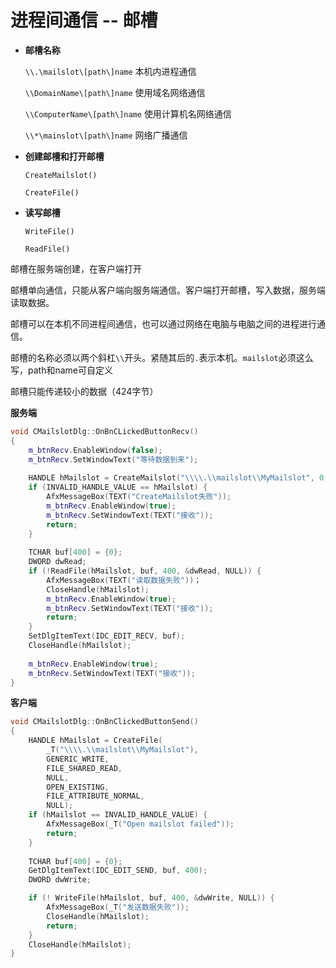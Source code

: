 # 进程间通信 -- 邮槽

- **邮槽名称**

  `\\.\mailslot\[path\]name`  本机内进程通信

  `\\DomainName\[path\]name`    使用域名网络通信

  `\\ComputerName\[path\]name`   使用计算机名网络通信

  `\\*\mainslot\[path\]name`   网络广播通信

- **创建邮槽和打开邮槽**

  `CreateMailslot()`

  `CreateFile()`

- **读写邮槽**

  `WriteFile()`

  `ReadFile()`



邮槽在服务端创建，在客户端打开

邮槽单向通信，只能从客户端向服务端通信。客户端打开邮槽，写入数据，服务端读取数据。

邮槽可以在本机不同进程间通信，也可以通过网络在电脑与电脑之间的进程进行通信。

邮槽的名称必须以两个斜杠`\\`开头。紧随其后的`.`表示本机。`mailslot`必须这么写，path和name可自定义

邮槽只能传递较小的数据（424字节）



**服务端**

```c++
void CMailslotDlg::OnBnCLickedButtonRecv()
{
    m_btnRecv.EnableWindow(false);
    m_btnRecv.SetWindowText("等待数据到来");
    
    HANDLE hMailslot = CreateMailslot("\\\\.\\mailslot\\MyMailslot", 0, MAILSLOT_WAIT_FOREVER，NULL);
    if (INVALID_HANDLE_VALUE == hMailslot) {
        AfxMessageBox(TEXT("CreateMailslot失败"));
        m_btnRecv.EnableWindow(true);
    	m_btnRecv.SetWindowText(TEXT("接收"));
        return;
    }
    
    TCHAR buf[400] = {0};
    DWORD dwRead;
    if (!ReadFile(hMailslot, buf, 400, &dwRead, NULL)) {
        AfxMessageBox(TEXT("读取数据失败"))；
        CloseHandle(hMailslot);
        m_btnRecv.EnableWindow(true);
    	m_btnRecv.SetWindowText(TEXT("接收"));
        return;
    }
    SetDlgItemText(IDC_EDIT_RECV, buf);
    CloseHandle(hMailslot);
    
    m_btnRecv.EnableWindow(true);
    m_btnRecv.SetWindowText(TEXT("接收"));
}
```

**客户端**

```c++
void CMailslotDlg::OnBnClickedButtonSend()
{
    HANDLE hMailslot = CreateFile(
        _T("\\\\.\\mailslot\\MyMailslot"),
        GENERIC_WRITE,
        FILE_SHARED_READ,
        NULL,
        OPEN_EXISTING,
        FILE_ATTRIBUTE_NORMAL,
        NULL);
    if (hMailslot == INVALID_HANDLE_VALUE) {
        AfxMessageBox(_T("Open mailslot failed"));
        return;
    }
    
    TCHAR buf[400] = {0};
    GetDlgItemText(IDC_EDIT_SEND, buf, 400);
    DWORD dwWrite;

    if (! WriteFile(hMailslot, buf, 400, &dwWrite, NULL)) {
        AfxMessageBox(_T("发送数据失败"));
        CloseHandle(hMailslot);
        return;
    }
    CloseHandle(hMailslot);
}
```


